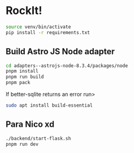 # RockIt!

```bash
source venv/bin/activate
pip install -r requirements.txt
```

## Build Astro JS Node adapter
```bash
cd adapters--astrojs-node-8.3.4/packages/node
pnpm install
pnpm run build
pnpm pack
```

If better-sqlite returns an error run>
```bash
sudo apt install build-essential
```

## Para Nico xd

```bash
./backend/start-flask.sh
pnpm run dev
```
